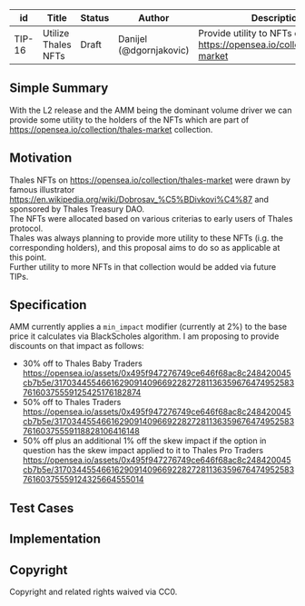 | id | Title | Status | Author | Description | Discussions to | Created |
| ----------- | ----------- | ----------- | ----------- | ----------- | ----------- | ----------- |
| TIP-16 | Utilize Thales NFTs| Draft | Danijel (@dgornjakovic) | Provide utility to NFTs on https://opensea.io/collection/thales-market| https://discord.gg/8bzFdpGTrp | 2021-12-29
 
## Simple Summary
 
With the L2 release and the AMM being the dominant volume driver we can provide some utility to the holders of the NFTs which are part of https://opensea.io/collection/thales-market collection. 
 
## Motivation
Thales NFTs on https://opensea.io/collection/thales-market were drawn by famous illustrator https://en.wikipedia.org/wiki/Dobrosav_%C5%BDivkovi%C4%87 and sponsored by Thales Treasury DAO.  
The NFTs were allocated based on various criterias to early users of Thales protocol.  
Thales was always planning to provide more utility to these NFTs (i.g. the corresponding holders), and this proposal aims to do so as applicable at this point.  
Further utility to more NFTs in that collection would be added via future TIPs. 
 

## Specification
AMM currently applies a `min_impact` modifier (currently at 2%) to the base price it calculates via BlackScholes algorithm. I am proposing to provide discounts on that impact as follows:  
* 30% off to Thales Baby Traders https://opensea.io/assets/0x495f947276749ce646f68ac8c248420045cb7b5e/31703445546616290914096692282728113635967647495258376160375559125425176182874
* 50% off to Thales Traders https://opensea.io/assets/0x495f947276749ce646f68ac8c248420045cb7b5e/31703445546616290914096692282728113635967647495258376160375559118828106416148
* 50% off plus an additional 1% off the skew impact if the option in question has the skew impact applied to it to Thales Pro Traders https://opensea.io/assets/0x495f947276749ce646f68ac8c248420045cb7b5e/31703445546616290914096692282728113635967647495258376160375559124325664555014


## Test Cases
 
## Implementation

## Copyright
 
Copyright and related rights waived via CC0.
